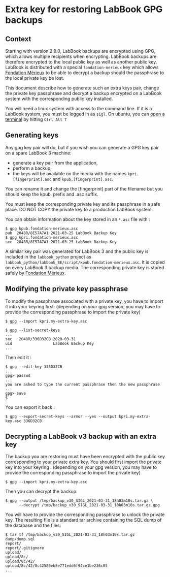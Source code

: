 # Extra key for restoring LabBook GPG backups

## Context

Starting with version 2.9.0, LabBook backups are encrypted using GPG, which allows multiple recipients when encrypting.
LabBook backups are therefore encrypted to the local public key as well as another public key.
LabBook is distributed with a special `fondation-merieux` key which allows [Fondation Mérieux](https://www.fondation-merieux.org)
to be able to decrypt a backup should the passphrase to the local private key be lost.

This document describe how to generate such an extra keys pair, change the private key passphrase
and decrypt a backup encrypted on a LabBook system with the corresponding public key installed.

You will need a linux system with access to the command line.
If it is a LabBook system, you must be logged in as `sigl`.
On ubuntu, you can [open a terminal](https://askubuntu.com/questions/183775/how-do-i-open-a-terminal) by hitting `Ctrl Alt T`

## Generating keys

Any gpg key pair will do, but if you wish you can generate a GPG key pair on a spare LabBook 3 machine:

- generate a key pair from the application,
- perform a backup,
- the keys will be available on the media with the names `kpri.[fingerprint].asc` and `kpub.[fingerprint].asc`.

You can rename it and change the [fingerprint] part of the filename but you should keep the kpub. prefix and .asc suffix.

You must keep the corresponding private key and its passphrase in a safe place.
DO NOT COPY the private key to a production LabBook system.

You can obtain information about the key stored in an `*.asc` file with :

~~~
$ gpg kpub.fondation-merieux.asc 
pub  2048R/8E57A7A1 2021-03-25 LabBook Backup Key
$ gpg kpri.fondation-merieux.asc 
sec  2048R/8E57A7A1 2021-03-25 LabBook Backup Key
~~~

A similar key pair was generated for LabBook 3 and the public key is included in the `labbook_python` project as `labbook_python/labbook_BE/script/kpub.fondation-merieux.asc`.
It is copied on every LabBook 3 backup media.
The corresponding private key is stored safely by [Fondation Mérieux](https://www.fondation-merieux.org).

## Modifying the private key passphrase

To modify the passphrase associated with a private key, you have to import it into your keyring first:
(depending on your gpg version, you may have to provide the corresponding passphrase to import the private key)

~~~
$ gpg --import kpri.my-extra-key.asc

$ gpg --list-secret-keys
...
sec   2048R/336D32CB 2020-03-31
uid                  LabBook Backup Key
...
~~~

Then edit it :

~~~
$ gpg --edit-key 336D32CB
...
gpg> passwd
...
you are asked to type the current passphrase then the new passphrase
...
gpg> save
$
~~~

You can export it back :

~~~
$ gpg --export-secret-keys --armor --yes --output kpri.my-extra-key.asc 336D32CB
~~~

## Decrypting a LabBook v3 backup with an extra key

The backup you are restoring must have been encrypted with the public key corresponding to your private extra key.
You should first import the private key into your keyring :
(depending on your gpg version, you may have to provide the corresponding passphrase to import the private key)

~~~
$ gpg --import kpri.my-extra-key.asc
~~~


Then you can decrypt the backup:

~~~
$ gpg --output /tmp/backup_v30_SIGL_2021-03-31_18h03m10s.tar.gz \
      --decrypt /tmp/backup_v30_SIGL_2021-03-31_18h03m10s.tar.gz.gpg
~~~

You will have to provide the corresponding passphrase to unlock the private key.
The resulting file is a standard tar archive containing the SQL dump of the database and the files:

~~~
$ tar tf /tmp/backup_v30_SIGL_2021-03-31_18h03m10s.tar.gz
dump/dump.sql
report/
report/.gitignore
upload/
upload/8c/
upload/8c/42/
upload/8c/42/8c42586eb5e771edd6f94ce1be236c05
...
~~~
